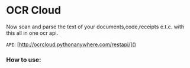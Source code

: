 # OCR Cloud 
Now scan and parse the text of your documents,code,receipts e.t.c. with this all in one ocr api.

`API`: [http://ocrcloud.pythonanywhere.com/restapi/]()
### How to use:

